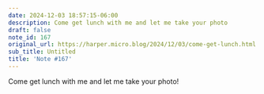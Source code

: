 ```yaml
---
date: 2024-12-03 18:57:15-06:00
description: Come get lunch with me and let me take your photo
draft: false
note_id: 167
original_url: https://harper.micro.blog/2024/12/03/come-get-lunch.html
sub_title: Untitled
title: 'Note #167'
---
```


Come get lunch with me and let me take your photo!